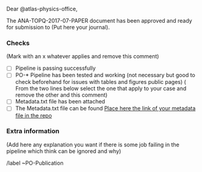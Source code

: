 Dear @atlas-physics-office,

The ANA-TOPQ-2017-07-PAPER document has been approved and ready for submission to (Put here your journal).

### Checks
(Mark with an x whatever applies and remove this comment)
* [ ] Pipeline is passing successfully
* [ ] PO-* Pipeline has been tested and working (not necessary but good to check beforehand for issues with tables and figures public pages)
( From the two lines below select the one that apply to your case and remove the other and this comment)
* [ ] Metadata.txt file has been attached
* [ ] The Metadata.txt file can be found [Place here the link of your metadata file in the repo](here)

### Extra information
(Add here any explanation you want if there is some job
failing in the pipeline which think can be ignored and why)

/label ~PO-Publication
